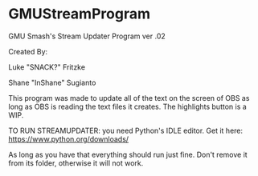 # GMUStreamProgram
GMU Smash's Stream Updater Program ver .02

Created By:

Luke "SNACK?" Fritzke

Shane "InShane" Sugianto

This program was made to update all of the text on the screen of OBS as long as OBS
is reading the text files it creates. The highlights button is a WIP.

TO RUN STREAMUPDATER:
you need Python's IDLE editor. Get it here:
https://www.python.org/downloads/

As long as you have that everything should run just fine.
Don't remove it from its folder, otherwise it will not work.
